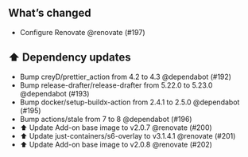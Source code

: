 ## What’s changed

- Configure Renovate @renovate (#197)

## ⬆️ Dependency updates

- Bump creyD/prettier_action from 4.2 to 4.3 @dependabot (#192)
- Bump release-drafter/release-drafter from 5.22.0 to 5.23.0 @dependabot (#193)
- Bump docker/setup-buildx-action from 2.4.1 to 2.5.0 @dependabot (#195)
- Bump actions/stale from 7 to 8 @dependabot (#196)
- ⬆️ Update Add-on base image to v2.0.7 @renovate (#200)
- ⬆️ Update just-containers/s6-overlay to v3.1.4.1 @renovate (#201)
- ⬆️ Update Add-on base image to v2.0.8 @renovate (#202)
